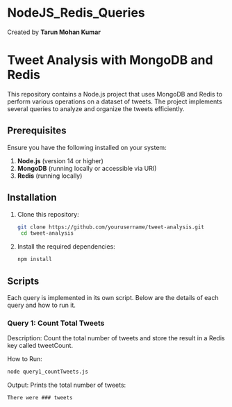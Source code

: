 # NodeJS_Redis_Queries
Created by **Tarun Mohan Kumar**

# Tweet Analysis with MongoDB and Redis

This repository contains a Node.js project that uses MongoDB and Redis to perform various operations on a dataset of tweets. The project implements several queries to analyze and organize the tweets efficiently.

## Prerequisites

Ensure you have the following installed on your system:

1. **Node.js** (version 14 or higher)
2. **MongoDB** (running locally or accessible via URI)
3. **Redis** (running locally)

## Installation

1. Clone this repository:
   ```bash
   git clone https://github.com/yourusername/tweet-analysis.git
    cd tweet-analysis
   ```
2. Install the required dependencies:
   ``` bash
   npm install
   ```

## Scripts
Each query is implemented in its own script. Below are the details of each query and how to run it.

### Query 1: Count Total Tweets
Description:
Count the total number of tweets and store the result in a Redis key called tweetCount.

How to Run:
 ``` bash
 node query1_countTweets.js
 ```
Output:
Prints the total number of tweets:
 ```
 There were ### tweets
 ```

